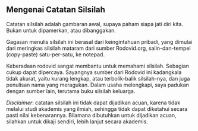 ## Mengenai Catatan Silsilah

Catatan silsilah adalah gambaran awal,
supaya paham siapa jati diri kita.
Bukan untuk dipamerkan, atau dibanggakan.

Gagasan menulis silsilah ini berasal dari keingintahuan pribadi,
yang dimulai dari meringkas silsilah mataram dari sumber Rodovid.org,
salin-dan-tempel (copy-paste) satu-per-satu, ke notepad.

Keberadaan rodovid sangat membantu untuk memahami silsilah.
Sebagian cukup dapat dipercaya.
Sayangnya sumber dari Rodovid ini kadangkala tidak akurat,
yaitu kurang lengkap, atau terbolik-balik silsilah-nya,
dan juga penulisan nama yang meragukan.
Dalam usaha melengkapi, saya padukan dengan sumber lain,
terutama buku silsilah keluarga.

*Disclaimer*: catatan silsilah ini tidak dapat dijadikan acuan,
karena tidak melalui studi akademis yang ilmiah,
sehingga tidak dapat diketahui secara pasti nilai kebenarannya.
Bilamana dibutuhkan untuk dijadikan acuan,
silahkan untuk dikaji sendiri, lebih lanjut secara akademis.
